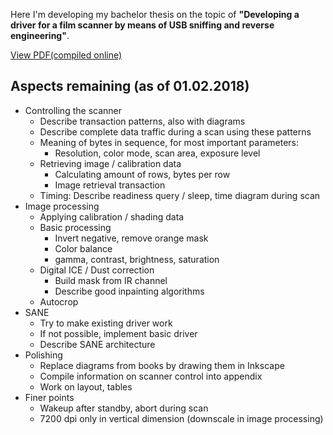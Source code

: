 Here I'm developing my bachelor thesis on the topic of
**"Developing a driver for a film scanner by means of USB sniffing and reverse engineering"**.

[View PDF(compiled online)](https://latexonline.cc/compile?git=https%3A%2F%2Fgithub.com%2FHugoPlatzer%2Fbachelor_thesis&target=thesis.tex&command=pdflatex&trackId=1509982456569)

## Aspects remaining (as of 01.02.2018)

* Controlling the scanner
  * Describe transaction patterns, also with diagrams
  * Describe complete data traffic during a scan using these patterns
  * Meaning of bytes in sequence, for most important parameters:
    * Resolution, color mode, scan area, exposure level
  * Retrieving image / calibration data
    * Calculating amount of rows, bytes per row
    * Image retrieval transaction
  * Timing: Describe readiness query / sleep, time diagram during scan
* Image processing
  * Applying calibration / shading data
  * Basic processing
    * Invert negative, remove orange mask
    * Color balance
    * gamma, contrast, brightness, saturation
  * Digital ICE / Dust correction
    * Build mask from IR channel
    * Describe good inpainting algorithms
  * Autocrop
* SANE
  * Try to make existing driver work
  * If not possible, implement basic driver
  * Describe SANE architecture
* Polishing
  * Replace diagrams from books by drawing them in Inkscape
  * Compile information on scanner control into appendix
  * Work on layout, tables
* Finer points
  * Wakeup after standby, abort during scan
  * 7200 dpi only in vertical dimension (downscale in image processing)
